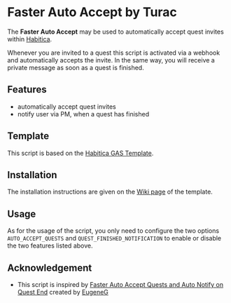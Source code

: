 # Faster Auto Accept by Turac
The **Faster Auto Accept** may be used to automatically accept quest invites within [Habitica](https://habitica.com/).

Whenever you are invited to a quest this script is activated via a webhook and automatically accepts the invite. In the same way, you will receive a private message as soon as a quest is finished.

## Features
* automatically accept quest invites
* notify user via PM, when a quest has finished

## Template
This script is based on the [Habitica GAS Template](https://habitica.fandom.com/wiki/Habitica_GAS_Template).

## Installation
The installation instructions are given on the [Wiki page](https://habitica.fandom.com/wiki/Habitica_GAS_Template#Installation) of the template.

## Usage
As for the usage of the script, you only need to configure the two options `AUTO_ACCEPT_QUESTS` and `QUEST_FINISHED_NOTIFICATION` to enable or disable the two features listed above.

## Acknowledgement
* This script is inspired by [Faster Auto Accept Quests and Auto Notify on Quest End](https://habitica.fandom.com/wiki/Faster_Auto_Accept_Quests_and_Auto_Notify_on_Quest_End) created by [EugeneG](https://habitica.com/profile/01daa187-ff5e-46aa-ac3f-d4c529a8c012)

